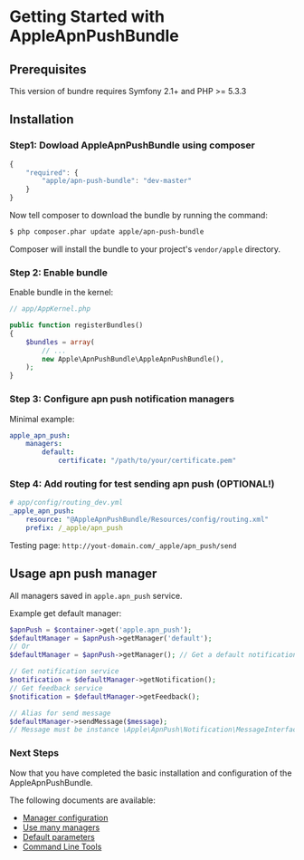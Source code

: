Getting Started with AppleApnPushBundle
=======================================

## Prerequisites

This version of bundre requires Symfony 2.1+ and PHP >= 5.3.3

## Installation

### Step1: Dowload AppleApnPushBundle using composer

```js
{
    "required": {
        "apple/apn-push-bundle": "dev-master"
    }
}
```

Now tell composer to download the bundle by running the command:

```bash
$ php composer.phar update apple/apn-push-bundle
```

Composer will install the bundle to your project's `vendor/apple` directory.

### Step 2: Enable bundle

Enable bundle in the kernel:

```php
// app/AppKernel.php

public function registerBundles()
{
    $bundles = array(
        // ...
        new Apple\ApnPushBundle\AppleApnPushBundle(),
    );
}
```

### Step 3: Configure apn push notification managers

Minimal example:

```yml
apple_apn_push:
    managers:
        default:
            certificate: "/path/to/your/certificate.pem"
```

### Step 4: Add routing for test sending apn push (OPTIONAL!)

```yml
# app/config/routing_dev.yml
_apple_apn_push:
    resource: "@AppleApnPushBundle/Resources/config/routing.xml"
    prefix: /_apple/apn_push
```

Testing page: `http://yout-domain.com/_apple/apn_push/send`

## Usage apn push manager

All managers saved in `apple.apn_push` service.

Example get default manager:

```php
$apnPush = $container->get('apple.apn_push');
$defaultManager = $apnPush->getManager('default');
// Or
$defaultManager = $apnPush->getManager(); // Get a default notification manager

// Get notification service
$notification = $defaultManager->getNotification();
// Get feedback service
$notification = $defaultManager->getFeedback();

// Alias for send message
$defaultManager->sendMessage($message);
// Message must be instance \Apple\ApnPush\Notification\MessageInterface interface
```

### Next Steps

Now that you have completed the basic installation and configuration of the AppleApnPushBundle.

The following documents are available:

- [Manager configuration](manager_config.md)
- [Use many managers](many_managers.md)
- [Default parameters](default_parameters.md)
- [Command Line Tools](command_line.md)